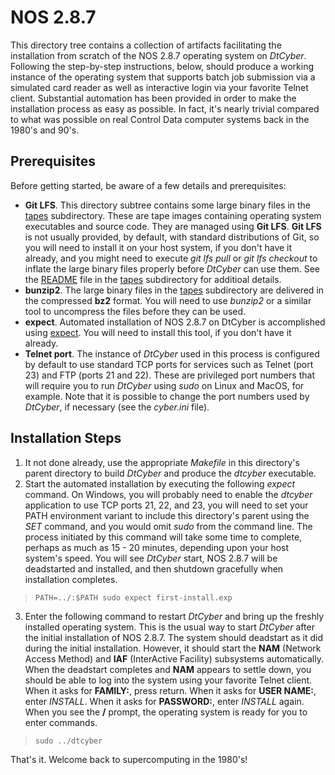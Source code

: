 # NOS 2.8.7
This directory tree contains a collection of artifacts facilitating the installation from
scratch of the NOS 2.8.7 operating system on *DtCyber*.
Following the step-by-step instructions, below, should produce a working instance of the
operating system that supports batch job submission via a simulated card reader as well as
interactive login via your favorite Telnet client.
Substantial automation has been provided in order to make the installation process as easy
as possible. In fact, it's nearly trivial compared to what was possible on real Control Data
computer systems back in the 1980's and 90's.

## Prerequisites
Before getting started, be aware of a few details and prerequisites:

- **Git LFS**. This directory subtree contains some large binary files in the [tapes](tapes)
subdirectory. These are tape images containing operating system executables and source code.
They are managed using **Git LFS**. **Git LFS** is not usually provided, by default, with standard
distributions of Git, so you will need to install it on your host system, if you don't have it
already, and you might need to execute *git lfs pull* or *git lfs checkout* to inflate the large
binary files properly before *DtCyber* can use them. See the [README](tapes/README.md) file in
the [tapes](tapes) subdirectory for additioal details.
- **bunzip2**. The large binary files in the [tapes](tapes) subdirectory are delivered in
the compressed **bz2** format. You will need to use *bunzip2* or a similar tool to uncompress
the files before they can be used.
- **expect**. Automated installation of NOS 2.8.7 on DtCyber is accomplished using
[expect](https://core.tcl-lang.org/expect/index). You will need to install this tool, if you
don't have it already.
- **Telnet port**. The instance of *DtCyber* used in this process is configured by default to use
standard TCP ports for services such as Telnet (port 23) and FTP (ports 21 and 22). These are
privileged port numbers that will require you to run *DtCyber* using *sudo* on Linux and MacOS,
for example. Note that it is possible to change the port numbers used by *DtCyber*, if necessary
(see the *cyber.ini* file).

## Installation Steps
1. It not done already, use the appropriate *Makefile* in this directory's parent directory
to build *DtCyber* and produce the *dtcyber* executable.
2. Start the automated installation by executing the following *expect* command. On Windows, you
will probably need to enable the *dtcyber* application to use TCP ports 21, 22, and 23, you 
will need to set your PATH environment variant to include this directory's parent using the *SET*
command, and you would omit *sudo* from the command line. The process initiated by this command
will take some time to complete, perhaps as much as 15 - 20 minutes, depending upon your host
system's speed. You will see *DtCyber* start, NOS 2.8.7 will be deadstarted and installed,
and then shutdown gracefully when installation completes.
>`PATH=../:$PATH sudo expect first-install.exp`
3. Enter the following command to restart *DtCyber* and bring up the freshly installed operating
system. This is the usual way to start *DtCyber* after the initial installation of NOS 2.8.7.
The system should deadstart as it did during the initial installation. However, it should start
the **NAM** (Network Access Method) and **IAF** (InterActive Facility) subsystems automatically.
When the deadstart completes and **NAM** appears to settle down, you should be able to log into
the system using your favorite Telnet client. When it asks for **FAMILY:**, press return. When it
asks for **USER NAME:**, enter *INSTALL*. When it asks for **PASSWORD:**, enter *INSTALL* again.
When you see the **/** prompt, the operating system is ready for you to enter commands.
>`sudo ../dtcyber`

That's it. Welcome back to supercomputing in the 1980's!
